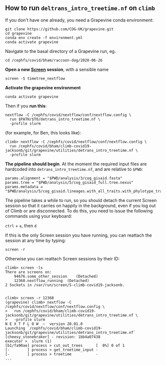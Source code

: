 ## How to run `deltrans_intro_treetime.nf` on `climb`

If you don't have one already, you need a Grapevine conda environment:
```
git clone https://github.com/COG-UK/grapevine.git
cd grapevine
conda env create -f environment.yml
conda activate grapevine
```

Navigate to the basal directory of a Grapevine run, eg.

`cd /cephfs/covid/bham/raccoon-dog/2020-06-26`

**Open a new [Screen](https://linuxize.com/post/how-to-use-linux-screen/) session**, with a sensible name

`screen -S timetree_nextflow`

**Activate the grapevine environment**

`conda activate grapevine`

Then if you **run this**:

```
nextflow -C /cephfs/covid/nextflow/conf/nextflow.config \
  run $PATH/$TO/detrans_intro_treetime.nf \
  -profile slurm
```

(for example, for Ben, this looks like):

```
climb> nextflow -C /cephfs/covid/nextflow/conf/nextflow.config \
  run /cephfs/covid/bham/climb-covid19-jacksonb/git/grapevine/utilities/detrans_intro_treetime.nf \
  -profile slurm
```

**The pipeline should begin**. At the moment the required input files are hardcoded into `detrans_intro_treetime.nf`, and are relative to `$PWD`:

```
params.alignment = "$PWD/analysis/3/cog_gisaid.fasta"
params.tree = "$PWD/analysis/5/cog_gisaid_full.tree.nexus"
params.metadata = "$PWD/analysis/5/cog_gisaid.lineages.with_all_traits.with_phylotype_traits.csv"
```

The pipeline takes a while to run, so you should detach the current Screen session so that it carries on happily in the background, even if you log out of Climb or are disconnected. To do this, you need to issue the following commands using your keyboard:

`ctrl` + `a`, then `d`

If this is the only Screen session you have running, you can reattach the session at any time by typing:

`screen -r`

Otherwise you can reattach Screen sessions by their ID:

```
climb> screen -ls
There are screens on:
	94676.some_other_session	(Detached)
	12360.nextflow_running	(Detached)
2 Sockets in /var/run/screen/S-climb-covid19-jacksonb.


climb> screen -r 12360
(grapevine) climb> nextflow -C /cephfs/covid/nextflow/conf/nextflow.config \
>   run /cephfs/covid/bham/climb-covid19-jacksonb/git/grapevine/utilities/detrans_intro_treetime.nf \
>   -profile slurm
N E X T F L O W  ~  version 20.01.0
Launching `/cephfs/covid/bham/climb-covid19-jacksonb/git/grapevine/utilities/detrans_intro_treetime.nf` [cheesy_stonebraker] - revision: 1bb4a07438
executor >  slurm (1)
[b1/fa90ae] process > cut_out_trees      [  0%] 0 of 1
[-        ] process > get_treetime_input -
[-        ] process > treetime           -
...
```






